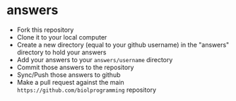 # answers      
      
* Fork this repository        
* Clone it to your local computer     
* Create a new directory (equal to your github username) in the "answers" directory to hold your answers      
* Add your answers to your ```answers/username``` directory       
* Commit those answers to the repository      
* Sync/Push those answers to github       
* Make a pull request against the main ```https://github.com/biolprogramming``` repository
